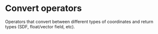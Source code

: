 # Convert operators

Operators that convert between different types of coordinates and
return types (SDF, float/vector field, etc).